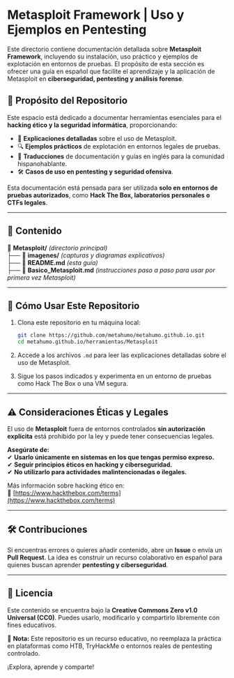 # Metasploit Framework | Uso y Ejemplos en Pentesting  

Este directorio contiene documentación detallada sobre **Metasploit Framework**, incluyendo su instalación, uso práctico y ejemplos de explotación en entornos de pruebas. El propósito de esta sección es ofrecer una guía en español que facilite el aprendizaje y la aplicación de Metasploit en **ciberseguridad, pentesting y análisis forense**.  

## 📌 Propósito del Repositorio  

Este espacio está dedicado a documentar herramientas esenciales para el **hacking ético y la seguridad informática**, proporcionando:  

- 📖 **Explicaciones detalladas** sobre el uso de Metasploit.  
- 🔍 **Ejemplos prácticos** de explotación en entornos legales de pruebas.  
- 📜 **Traducciones** de documentación y guías en inglés para la comunidad hispanohablante.  
- 🛠 **Casos de uso en pentesting y seguridad ofensiva**.  

Esta documentación está pensada para ser utilizada **solo en entornos de pruebas autorizados**, como **Hack The Box, laboratorios personales o CTFs legales**.  

---

## 📂 Contenido  

📁 **Metasploit/** _(directorio principal)_  
├── 📁 **imagenes/** _(capturas y diagramas explicativos)_  
├── 📄 **README.md** _(esta guía)_  
├── 📄 **Basico_Metasploit.md** _(instrucciones paso a paso para usar por primera vez Metasploit)_  
  

---

## 🚀 Cómo Usar Este Repositorio  

1. Clona este repositorio en tu máquina local:  

   ```bash
   git clone https://github.com/metahumo/metahumo.github.io.git
   cd metahumo.github.io/herramientas/Metasploit
   ```

2. Accede a los archivos `.md` para leer las explicaciones detalladas sobre el uso de Metasploit.  
3. Sigue los pasos indicados y experimenta en un entorno de pruebas como Hack The Box o una VM segura.  

---

## ⚠️ Consideraciones Éticas y Legales  

El uso de **Metasploit** fuera de entornos controlados **sin autorización explícita** está prohibido por la ley y puede tener consecuencias legales.  

**Asegúrate de:**  
✔ **Usarlo únicamente en sistemas en los que tengas permiso expreso.**  
✔ **Seguir principios éticos en hacking y ciberseguridad.**  
✔ **No utilizarlo para actividades malintencionadas o ilegales.**  

Más información sobre hacking ético en:  
🔗 [https://www.hackthebox.com/terms](https://www.hackthebox.com/terms)  

---

## 🛠 Contribuciones  

Si encuentras errores o quieres añadir contenido, abre un **Issue** o envía un **Pull Request**. La idea es construir un recurso colaborativo en español para quienes buscan aprender **pentesting y ciberseguridad**.  

---

## 📜 Licencia  

Este contenido se encuentra bajo la **Creative Commons Zero v1.0 Universal (CC0)**. Puedes usarlo, modificarlo y compartirlo libremente con fines educativos.  

📌 **Nota:** Este repositorio es un recurso educativo, no reemplaza la práctica en plataformas como HTB, TryHackMe o entornos reales de pentesting controlado.  

¡Explora, aprende y comparte!   

